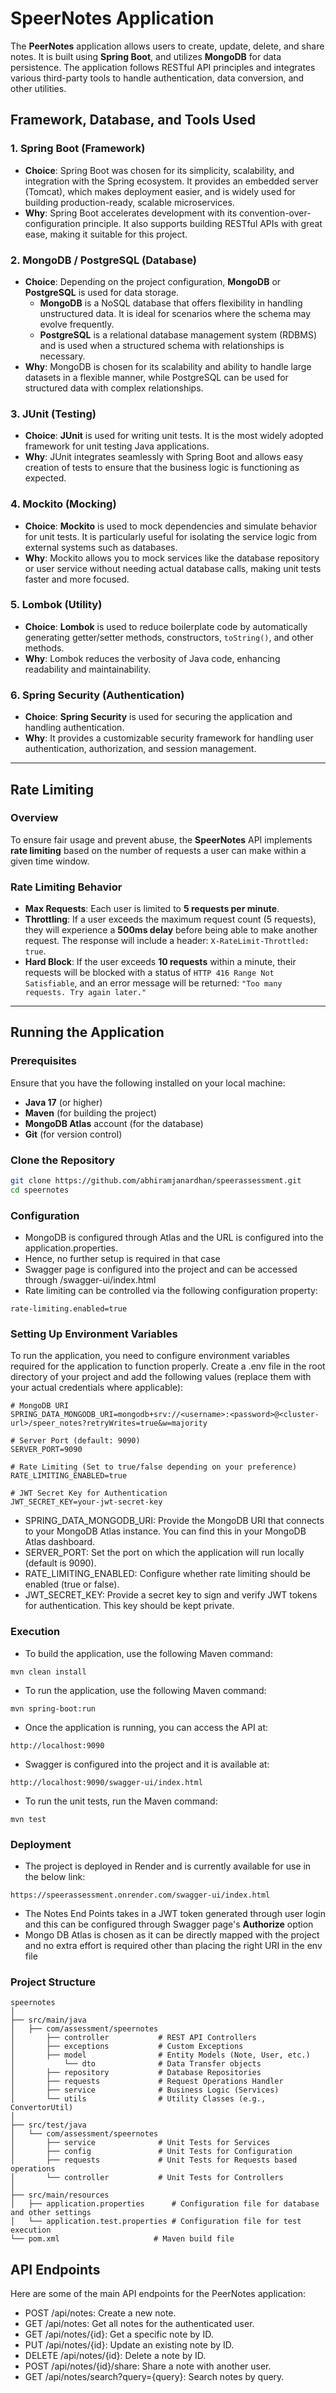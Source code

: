 # SpeerNotes Application

The **PeerNotes** application allows users to create, update, delete, and share notes. It is built using **Spring Boot**, and utilizes **MongoDB** for data persistence. The application follows RESTful API principles and integrates various third-party tools to handle authentication, data conversion, and other utilities.

## Framework, Database, and Tools Used

### 1. **Spring Boot (Framework)**
- **Choice**: Spring Boot was chosen for its simplicity, scalability, and integration with the Spring ecosystem. It provides an embedded server (Tomcat), which makes deployment easier, and is widely used for building production-ready, scalable microservices.
- **Why**: Spring Boot accelerates development with its convention-over-configuration principle. It also supports building RESTful APIs with great ease, making it suitable for this project.

### 2. **MongoDB / PostgreSQL (Database)**
- **Choice**: Depending on the project configuration, **MongoDB** or **PostgreSQL** is used for data storage.
    - **MongoDB** is a NoSQL database that offers flexibility in handling unstructured data. It is ideal for scenarios where the schema may evolve frequently.
    - **PostgreSQL** is a relational database management system (RDBMS) and is used when a structured schema with relationships is necessary.
- **Why**: MongoDB is chosen for its scalability and ability to handle large datasets in a flexible manner, while PostgreSQL can be used for structured data with complex relationships.

### 3. **JUnit (Testing)**
- **Choice**: **JUnit** is used for writing unit tests. It is the most widely adopted framework for unit testing Java applications.
- **Why**: JUnit integrates seamlessly with Spring Boot and allows easy creation of tests to ensure that the business logic is functioning as expected.

### 4. **Mockito (Mocking)**
- **Choice**: **Mockito** is used to mock dependencies and simulate behavior for unit tests. It is particularly useful for isolating the service logic from external systems such as databases.
- **Why**: Mockito allows you to mock services like the database repository or user service without needing actual database calls, making unit tests faster and more focused.

### 5. **Lombok (Utility)**
- **Choice**: **Lombok** is used to reduce boilerplate code by automatically generating getter/setter methods, constructors, `toString()`, and other methods.
- **Why**: Lombok reduces the verbosity of Java code, enhancing readability and maintainability.

### 6. **Spring Security (Authentication)**
- **Choice**: **Spring Security** is used for securing the application and handling authentication.
- **Why**: It provides a customizable security framework for handling user authentication, authorization, and session management.

---

## Rate Limiting

### Overview
To ensure fair usage and prevent abuse, the **SpeerNotes** API implements **rate limiting** based on the number of requests a user can make within a given time window.

### Rate Limiting Behavior
- **Max Requests**: Each user is limited to **5 requests per minute**.
- **Throttling**: If a user exceeds the maximum request count (5 requests), they will experience a **500ms delay** before being able to make another request. The response will include a header: `X-RateLimit-Throttled: true`.
- **Hard Block**: If the user exceeds **10 requests** within a minute, their requests will be blocked with a status of `HTTP 416 Range Not Satisfiable`, and an error message will be returned: `"Too many requests. Try again later."`

---

## Running the Application

### Prerequisites
Ensure that you have the following installed on your local machine:
- **Java 17** (or higher)
- **Maven** (for building the project)
- **MongoDB Atlas** account (for the database)
- **Git** (for version control)

### Clone the Repository
```bash
git clone https://github.com/abhiramjanardhan/speerassessment.git
cd speernotes
```

### Configuration

- MongoDB is configured through Atlas and the URL is configured into the application.properties.
- Hence, no further setup is required in that case
- Swagger page is configured into the project and can be accessed through /swagger-ui/index.html
- Rate limiting can be controlled via the following configuration property:
```properties
rate-limiting.enabled=true
```
### Setting Up Environment Variables

To run the application, you need to configure environment variables required for the application to function properly. Create a .env file in the root directory of your project and add the following values (replace them with your actual credentials where applicable):

```agsl
# MongoDB URI
SPRING_DATA_MONGODB_URI=mongodb+srv://<username>:<password>@<cluster-url>/speer_notes?retryWrites=true&w=majority

# Server Port (default: 9090)
SERVER_PORT=9090

# Rate Limiting (Set to true/false depending on your preference)
RATE_LIMITING_ENABLED=true

# JWT Secret Key for Authentication
JWT_SECRET_KEY=your-jwt-secret-key
```

- SPRING_DATA_MONGODB_URI: Provide the MongoDB URI that connects to your MongoDB Atlas instance. You can find this in your MongoDB Atlas dashboard.
- SERVER_PORT: Set the port on which the application will run locally (default is 9090).
- RATE_LIMITING_ENABLED: Configure whether rate limiting should be enabled (true or false).
- JWT_SECRET_KEY: Provide a secret key to sign and verify JWT tokens for authentication. This key should be kept private.

### Execution

- To build the application, use the following Maven command:
```agsl
mvn clean install
```
- To run the application, use the following Maven command:
```agsl
mvn spring-boot:run
```
- Once the application is running, you can access the API at:
```
http://localhost:9090
```
- Swagger is configured into the project and it is available at:
```agsl
http://localhost:9090/swagger-ui/index.html
```
- To run the unit tests, run the Maven command:
```agsl
mvn test
```

### Deployment

- The project is deployed in Render and is currently available for use in the below link:
```agsl
https://speerassessment.onrender.com/swagger-ui/index.html
```
- The Notes End Points takes in a JWT token generated through user login and this can be configured through Swagger page's **Authorize** option
- Mongo DB Atlas is chosen as it can be directly mapped with the project and no extra effort is required other than placing the right URI in the env file

### Project Structure

```agsl
speernotes
│
├── src/main/java
│   ├── com/assessment/speernotes
│       ├── controller           # REST API Controllers
│       ├── exceptions           # Custom Exceptions
│       ├── model                # Entity Models (Note, User, etc.)
│           └── dto              # Data Transfer objects 
│       ├── repository           # Database Repositories
│       ├── requests             # Request Operations Handler
│       ├── service              # Business Logic (Services)
│       └── utils                # Utility Classes (e.g., ConvertorUtil)
│
├── src/test/java
│   └── com/assessment/speernotes
│       ├── service              # Unit Tests for Services
│       ├── config               # Unit Tests for Configuration
│       ├── requests             # Unit Tests for Requests based operations
│       └── controller           # Unit Tests for Controllers
│
├── src/main/resources
│   ├── application.properties      # Configuration file for database and other settings
│   └── application.test.properties # Configuration file for test execution
└── pom.xml                     # Maven build file
```

## API Endpoints

Here are some of the main API endpoints for the PeerNotes application:

- POST /api/notes: Create a new note.
- GET /api/notes: Get all notes for the authenticated user.
- GET /api/notes/{id}: Get a specific note by ID.
- PUT /api/notes/{id}: Update an existing note by ID.
- DELETE /api/notes/{id}: Delete a note by ID.
- POST /api/notes/{id}/share: Share a note with another user.
- GET /api/notes/search?query={query}: Search notes by query.
